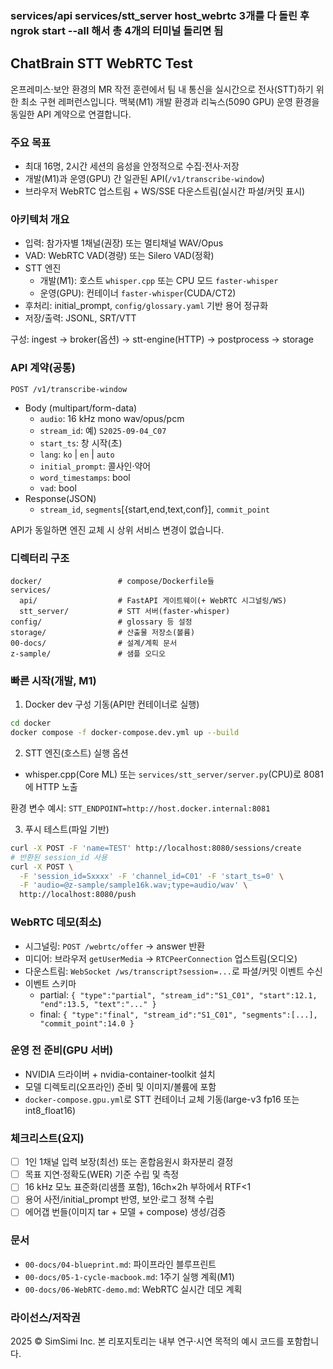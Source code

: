 ### services/api services/stt_server host_webrtc 3개를 다 돌린 후 ngrok start --all 해서 총 4개의 터미널 돌리면 됨

## ChatBrain STT WebRTC Test

온프레미스·보안 환경의 MR 작전 훈련에서 팀 내 통신을 실시간으로 전사(STT)하기 위한 최소 구현 레퍼런스입니다. 맥북(M1) 개발 환경과 리눅스(5090 GPU) 운영 환경을 동일한 API 계약으로 연결합니다.

### 주요 목표

- 최대 16명, 2시간 세션의 음성을 안정적으로 수집·전사·저장
- 개발(M1)과 운영(GPU) 간 일관된 API(`/v1/transcribe-window`)
- 브라우저 WebRTC 업스트림 + WS/SSE 다운스트림(실시간 파셜/커밋 표시)

### 아키텍처 개요

- 입력: 참가자별 1채널(권장) 또는 멀티채널 WAV/Opus
- VAD: WebRTC VAD(경량) 또는 Silero VAD(정확)
- STT 엔진
  - 개발(M1): 호스트 `whisper.cpp` 또는 CPU 모드 `faster-whisper`
  - 운영(GPU): 컨테이너 `faster-whisper`(CUDA/CT2)
- 후처리: initial_prompt, `config/glossary.yaml` 기반 용어 정규화
- 저장/출력: JSONL, SRT/VTT

구성: ingest → broker(옵션) → stt-engine(HTTP) → postprocess → storage

### API 계약(공통)

`POST /v1/transcribe-window`

- Body (multipart/form-data)
  - `audio`: 16 kHz mono wav/opus/pcm
  - `stream_id`: 예) `S2025-09-04_C07`
  - `start_ts`: 창 시작(초)
  - `lang`: `ko` | `en` | `auto`
  - `initial_prompt`: 콜사인·약어
  - `word_timestamps`: bool
  - `vad`: bool
- Response(JSON)
  - `stream_id`, `segments`[{start,end,text,conf}], `commit_point`

API가 동일하면 엔진 교체 시 상위 서비스 변경이 없습니다.

### 디렉터리 구조

```
docker/                 # compose/Dockerfile들
services/
  api/                  # FastAPI 게이트웨이(+ WebRTC 시그널링/WS)
  stt_server/           # STT 서버(faster-whisper)
config/                 # glossary 등 설정
storage/                # 산출물 저장소(볼륨)
00-docs/                # 설계/계획 문서
z-sample/               # 샘플 오디오
```

### 빠른 시작(개발, M1)

1. Docker dev 구성 기동(API만 컨테이너로 실행)

```bash
cd docker
docker compose -f docker-compose.dev.yml up --build
```

2. STT 엔진(호스트) 실행 옵션

- whisper.cpp(Core ML) 또는 `services/stt_server/server.py`(CPU)로 8081에 HTTP 노출

환경 변수 예시: `STT_ENDPOINT=http://host.docker.internal:8081`

3. 푸시 테스트(파일 기반)

```bash
curl -X POST -F 'name=TEST' http://localhost:8080/sessions/create
# 반환된 session_id 사용
curl -X POST \
  -F 'session_id=Sxxxx' -F 'channel_id=C01' -F 'start_ts=0' \
  -F 'audio=@z-sample/sample16k.wav;type=audio/wav' \
  http://localhost:8080/push
```

### WebRTC 데모(최소)

- 시그널링: `POST /webrtc/offer` → answer 반환
- 미디어: 브라우저 `getUserMedia` → `RTCPeerConnection` 업스트림(오디오)
- 다운스트림: `WebSocket /ws/transcript?session=...`로 파셜/커밋 이벤트 수신
- 이벤트 스키마
  - partial: `{ "type":"partial", "stream_id":"S1_C01", "start":12.1, "end":13.5, "text":"..." }`
  - final: `{ "type":"final", "stream_id":"S1_C01", "segments":[...], "commit_point":14.0 }`

### 운영 전 준비(GPU 서버)

- NVIDIA 드라이버 + nvidia-container-toolkit 설치
- 모델 디렉토리(오프라인) 준비 및 이미지/볼륨에 포함
- `docker-compose.gpu.yml`로 STT 컨테이너 교체 기동(large-v3 fp16 또는 int8_float16)

### 체크리스트(요지)

- [ ] 1인 1채널 입력 보장(최선) 또는 혼합음원시 화자분리 결정
- [ ] 목표 지연·정확도(WER) 기준 수립 및 측정
- [ ] 16 kHz 모노 표준화(리샘플 포함), 16ch×2h 부하에서 RTF<1
- [ ] 용어 사전/initial_prompt 반영, 보안·로그 정책 수립
- [ ] 에어갭 번들(이미지 tar + 모델 + compose) 생성/검증

### 문서

- `00-docs/04-blueprint.md`: 파이프라인 블루프린트
- `00-docs/05-1-cycle-macbook.md`: 1주기 실행 계획(M1)
- `00-docs/06-WebRTC-demo.md`: WebRTC 실시간 데모 계획

### 라이선스/저작권

2025 © SimSimi Inc. 본 리포지토리는 내부 연구·시연 목적의 예시 코드를 포함합니다.
